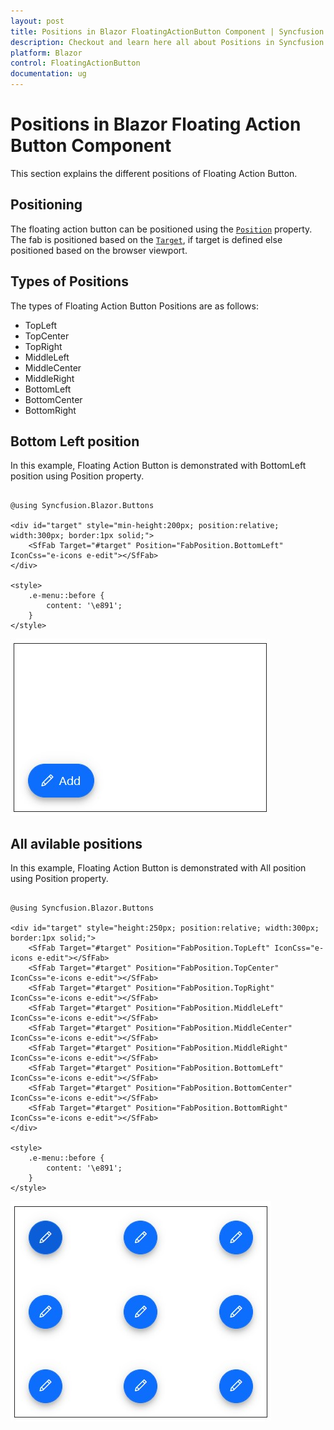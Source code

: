 ```yaml
---
layout: post
title: Positions in Blazor FloatingActionButton Component | Syncfusion
description: Checkout and learn here all about Positions in Syncfusion Blazor FloatingActionButton component and much more.
platform: Blazor
control: FloatingActionButton
documentation: ug
---
```


# Positions in Blazor Floating Action Button Component

This section explains the different positions of Floating Action Button.

## Positioning

The floating action button can be positioned using the [`Position`](https://help.syncfusion.com/cr/blazor/Syncfusion.Blazor.Buttons.SfFab.html#Syncfusion_Blazor_Buttons_SfFab_Position) property. The fab is positioned based on the [`Target`](https://help.syncfusion.com/cr/blazor/Syncfusion.Blazor.Buttons.SfFab.html#Syncfusion_Blazor_Buttons_SfFab_Target), if target is defined else positioned based on the browser viewport.

## Types of Positions

The types of Floating Action Button Positions are as follows:

* TopLeft
* TopCenter
* TopRight
* MiddleLeft
* MiddleCenter
* MiddleRight
* BottomLeft
* BottomCenter
* BottomRight

## Bottom Left position

In this example, Floating Action Button is demonstrated with BottomLeft position using Position property.

```cshtml

@using Syncfusion.Blazor.Buttons

<div id="target" style="min-height:200px; position:relative; width:300px; border:1px solid;">
    <SfFab Target="#target" Position="FabPosition.BottomLeft" IconCss="e-icons e-edit"></SfFab>
</div>

<style>
    .e-menu::before {
        content: '\e891';
    }
</style>

```

![Blazor Floating Action Button Component](./images/bottom-left-position.png)

## All avilable positions

In this example, Floating Action Button is demonstrated with All position using Position property.

```cshtml

@using Syncfusion.Blazor.Buttons

<div id="target" style="height:250px; position:relative; width:300px; border:1px solid;">
    <SfFab Target="#target" Position="FabPosition.TopLeft" IconCss="e-icons e-edit"></SfFab>
    <SfFab Target="#target" Position="FabPosition.TopCenter" IconCss="e-icons e-edit"></SfFab>
    <SfFab Target="#target" Position="FabPosition.TopRight" IconCss="e-icons e-edit"></SfFab>
    <SfFab Target="#target" Position="FabPosition.MiddleLeft" IconCss="e-icons e-edit"></SfFab>
    <SfFab Target="#target" Position="FabPosition.MiddleCenter" IconCss="e-icons e-edit"></SfFab>
    <SfFab Target="#target" Position="FabPosition.MiddleRight" IconCss="e-icons e-edit"></SfFab>
    <SfFab Target="#target" Position="FabPosition.BottomLeft" IconCss="e-icons e-edit"></SfFab>
    <SfFab Target="#target" Position="FabPosition.BottomCenter" IconCss="e-icons e-edit"></SfFab>
    <SfFab Target="#target" Position="FabPosition.BottomRight" IconCss="e-icons e-edit"></SfFab>
</div>

<style>
    .e-menu::before {
        content: '\e891';
    }
</style>

```

![Blazor Floating Action Button Component](./images/all-positions.png)